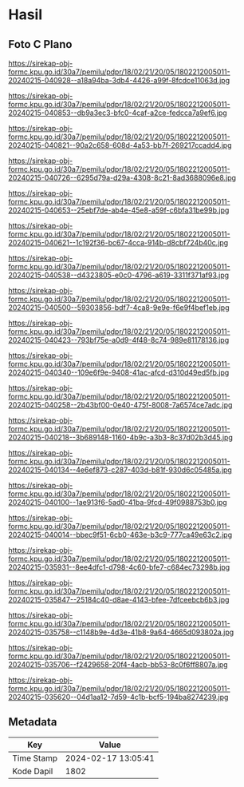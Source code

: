 # Hasil

## Foto C Plano

https://sirekap-obj-formc.kpu.go.id/30a7/pemilu/pdpr/18/02/21/20/05/1802212005011-20240215-040928--a18a94ba-3db4-4426-a99f-8fcdce11063d.jpg

https://sirekap-obj-formc.kpu.go.id/30a7/pemilu/pdpr/18/02/21/20/05/1802212005011-20240215-040853--db9a3ec3-bfc0-4caf-a2ce-fedcca7a9ef6.jpg

https://sirekap-obj-formc.kpu.go.id/30a7/pemilu/pdpr/18/02/21/20/05/1802212005011-20240215-040821--90a2c658-608d-4a53-bb7f-269217ccadd4.jpg

https://sirekap-obj-formc.kpu.go.id/30a7/pemilu/pdpr/18/02/21/20/05/1802212005011-20240215-040726--6295d79a-d29a-4308-8c21-8ad3688096e8.jpg

https://sirekap-obj-formc.kpu.go.id/30a7/pemilu/pdpr/18/02/21/20/05/1802212005011-20240215-040653--25ebf7de-ab4e-45e8-a59f-c6bfa31be99b.jpg

https://sirekap-obj-formc.kpu.go.id/30a7/pemilu/pdpr/18/02/21/20/05/1802212005011-20240215-040621--1c192f36-bc67-4cca-914b-d8cbf724b40c.jpg

https://sirekap-obj-formc.kpu.go.id/30a7/pemilu/pdpr/18/02/21/20/05/1802212005011-20240215-040538--d4323805-e0c0-4796-a619-3311f371af93.jpg

https://sirekap-obj-formc.kpu.go.id/30a7/pemilu/pdpr/18/02/21/20/05/1802212005011-20240215-040500--59303856-bdf7-4ca8-9e9e-f6e9f4bef1eb.jpg

https://sirekap-obj-formc.kpu.go.id/30a7/pemilu/pdpr/18/02/21/20/05/1802212005011-20240215-040423--793bf75e-a0d9-4f48-8c74-989e81178136.jpg

https://sirekap-obj-formc.kpu.go.id/30a7/pemilu/pdpr/18/02/21/20/05/1802212005011-20240215-040340--109e6f9e-9408-41ac-afcd-d310d49ed5fb.jpg

https://sirekap-obj-formc.kpu.go.id/30a7/pemilu/pdpr/18/02/21/20/05/1802212005011-20240215-040258--2b43bf00-0e40-475f-8008-7a6574ce7adc.jpg

https://sirekap-obj-formc.kpu.go.id/30a7/pemilu/pdpr/18/02/21/20/05/1802212005011-20240215-040218--3b689148-1160-4b9c-a3b3-8c37d02b3d45.jpg

https://sirekap-obj-formc.kpu.go.id/30a7/pemilu/pdpr/18/02/21/20/05/1802212005011-20240215-040134--4e6ef873-c287-403d-b81f-930d6c05485a.jpg

https://sirekap-obj-formc.kpu.go.id/30a7/pemilu/pdpr/18/02/21/20/05/1802212005011-20240215-040100--1ae913f6-5ad0-41ba-9fcd-49f0988753b0.jpg

https://sirekap-obj-formc.kpu.go.id/30a7/pemilu/pdpr/18/02/21/20/05/1802212005011-20240215-040014--bbec9f51-6cb0-463e-b3c9-777ca49e63c2.jpg

https://sirekap-obj-formc.kpu.go.id/30a7/pemilu/pdpr/18/02/21/20/05/1802212005011-20240215-035931--8ee4dfc1-d798-4c60-bfe7-c684ec73298b.jpg

https://sirekap-obj-formc.kpu.go.id/30a7/pemilu/pdpr/18/02/21/20/05/1802212005011-20240215-035847--25184c40-d8ae-4143-bfee-7dfceebcb6b3.jpg

https://sirekap-obj-formc.kpu.go.id/30a7/pemilu/pdpr/18/02/21/20/05/1802212005011-20240215-035758--c1148b9e-4d3e-41b8-9a64-4665d093802a.jpg

https://sirekap-obj-formc.kpu.go.id/30a7/pemilu/pdpr/18/02/21/20/05/1802212005011-20240215-035706--f2429658-20f4-4acb-bb53-8c0f6ff8807a.jpg

https://sirekap-obj-formc.kpu.go.id/30a7/pemilu/pdpr/18/02/21/20/05/1802212005011-20240215-035620--04d1aa12-7d59-4c1b-bcf5-194ba8274239.jpg


## Metadata

| Key        | Value               |
| ---------- | ------------------- |
| Time Stamp | 2024-02-17 13:05:41 |
| Kode Dapil | 1802                |



